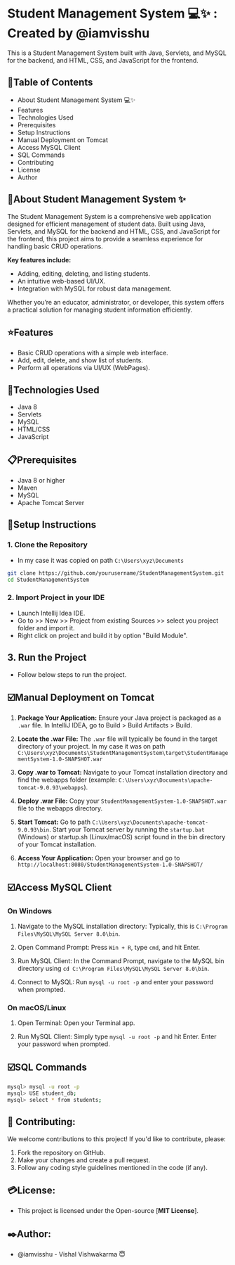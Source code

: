 # Student Management System 💻✨ : Created by @iamvisshu

This is a Student Management System built with Java, Servlets, and MySQL for the backend, and HTML, CSS, and JavaScript for the frontend.

## 📃Table of Contents

* About Student Management System 💻✨
* Features
* Technologies Used
* Prerequisites
* Setup Instructions
* Manual Deployment on Tomcat
* Access MySQL Client
* SQL Commands
* Contributing
* License
* Author

## 📌About Student Management System ✨
The Student Management System is a comprehensive web application designed for efficient management of student data. Built using Java, Servlets, and MySQL for the backend and HTML, CSS, and JavaScript for the frontend, this project aims to provide a seamless experience for handling basic CRUD operations.

**Key features include:**

- Adding, editing, deleting, and listing students.
- An intuitive web-based UI/UX.
- Integration with MySQL for robust data management.

Whether you’re an educator, administrator, or developer, this system offers a practical solution for managing student information efficiently.

## ⭐Features

- Basic CRUD operations with a simple web interface.
- Add, edit, delete, and show list of students.
- Perform all operations via UI/UX (WebPages).

## 🔩Technologies Used

- Java 8
- Servlets
- MySQL
- HTML/CSS
- JavaScript

## 📋Prerequisites

- Java 8 or higher
- Maven
- MySQL
- Apache Tomcat Server

## 🔧Setup Instructions

### 1. Clone the Repository

- In my case it was copied on path `C:\Users\xyz\Documents`

```bash
git clone https://github.com/yourusername/StudentManagementSystem.git
cd StudentManagementSystem
```
### 2. Import Project in your IDE
* Launch Intellij Idea IDE.
* Go to >> New >> Project from existing Sources >> select you project folder and import it.
* Right click on project and build it by option "Build Module".

## 3. Run the Project
* Follow below steps to run the project.

## ☑️Manual Deployment on Tomcat
1. **Package Your Application:** Ensure your Java project is packaged as a `.war` file. In IntelliJ IDEA, go to Build > Build Artifacts > Build.

2. **Locate the .war File:** The `.war` file will typically be found in the target directory of your project. In my case it was on path `C:\Users\xyz\Documents\StudentManagementSystem\target\StudentManagementSystem-1.0-SNAPSHOT.war`

3. **Copy .war to Tomcat:** Navigate to your Tomcat installation directory and find the webapps folder (example: `C:\Users\xyz\Documents\apache-tomcat-9.0.93\webapps`).

4. **Deploy .war File:** Copy your `StudentManagementSystem-1.0-SNAPSHOT.war` file to the webapps directory.

5. **Start Tomcat:** Go to path `C:\Users\xyz\Documents\apache-tomcat-9.0.93\bin`. Start your Tomcat server by running the `startup.bat` (Windows) or startup.sh (Linux/macOS) script found in the bin directory of your Tomcat installation.

6. **Access Your Application:** Open your browser and go to `http://localhost:8080/StudentManagementSystem-1.0-SNAPSHOT/`

## ☑️Access MySQL Client

### On Windows
1. Navigate to the MySQL installation directory: Typically, this is `C:\Program Files\MySQL\MySQL Server 8.0\bin`.

2. Open Command Prompt: Press `Win + R`, type `cmd`, and hit Enter.

3. Run MySQL Client: In the Command Prompt, navigate to the MySQL bin directory using `cd C:\Program Files\MySQL\MySQL Server 8.0\bin`.

4. Connect to MySQL: Run `mysql -u root -p` and enter your password when prompted.

### On macOS/Linux
1. Open Terminal: Open your Terminal app.

2. Run MySQL Client: Simply type `mysql -u root -p` and hit Enter. Enter your password when prompted.

## ☑️SQL Commands

```bash
mysql> mysql -u root -p
mysql> USE student_db;
mysql> select * from students;
```

## 👫 Contributing:

We welcome contributions to this project! If you'd like to contribute, please:

1. Fork the repository on GitHub.
2. Make your changes and create a pull request.
3. Follow any coding style guidelines mentioned in the code (if any).

## 💳License:

* This project is licensed under the Open-source [**MIT License**].

## ✒️Author:
* @iamvisshu - Vishal Vishwakarma 😇
